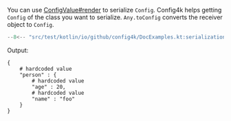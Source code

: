 You can
use [ConfigValue#render](https://lightbend.github.io/config/latest/api/com/typesafe/config/ConfigValue.html#render--)
to serialize `Config`. Config4k helps getting `Config` of the class you want to serialize.
`Any.toConfig` converts the receiver object to `Config`.

```kotlin
--8<-- "src/test/kotlin/io/github/config4k/DocExamples.kt:serializationString"
```

Output:

```
{
    # hardcoded value
    "person" : {
        # hardcoded value
        "age" : 20,
        # hardcoded value
        "name" : "foo"
    }
}
```
